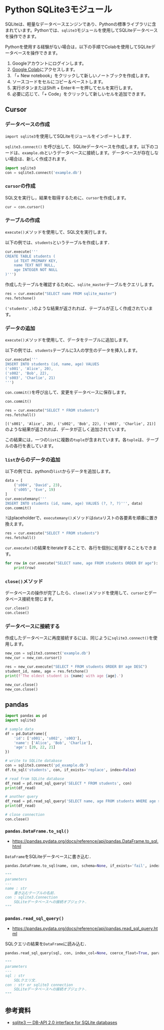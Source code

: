 # Python SQLite3モジュール

SQLiteは、軽量なデータベースエンジンであり、Pythonの標準ライブラリに含まれています。Pythonでは、`sqlite3`モジュールを使用してSQLiteデータベースを操作できます。

Pythonを使用する経験がない場合は，以下の手順でColabを使用してSQLiteデータベースを操作できます。

1. Googleアカウントにログインします。
2. [Google Colab](https://colab.research.google.com/)にアクセスします。
3. 「+ New notebook」をクリックして新しいノートブックを作成します。
4. ソースコードをセルにコピー＆ペーストします。
5. 実行ボタンまたはShift + Enterキーを押してセルを実行します。
6. 必要に応じて、「+ Code」をクリックして新しいセルを追加できます。

## Cursor

### データベースの作成

`import sqlite3`を使用してSQLiteモジュールをインポートします．

`sqlite3.connect()` を呼び出して、SQLiteデータベースを作成します。以下のコードは、`example.db`というデータベースに接続します。データベースが存在しない場合は、新しく作成されます。

```python
import sqlite3
con = sqlite3.connect('example.db')
```

### `cursor`の作成

SQL文を実行し，結果を取得するために、`cursor`を作成します。

```python
cur = con.cursor()
```

### テーブルの作成

`execute()`メソッドを使用して、SQL文を実行します。

以下の例では、`students`というテーブルを作成します．

```python
cur.execute('''
CREATE TABLE students (
    id TEXT PRIMARY KEY,
    name TEXT NOT NULL,
    age INTEGER NOT NULL
)''')
```

作成したテーブルを確認するために、`sqlite_master`テーブルをクエリします。

```python
res = cur.execute("SELECT name FROM sqlite_master")
res.fetchone()
```

`('students',)`のような結果が返されれば、テーブルが正しく作成されています。


### データの追加

`execute()`メソッドを使用して、データをテーブルに追加します。

以下の例では、`students`テーブルに3人の学生のデータを挿入します。

```python
cur.execute('''
INSERT INTO students (id, name, age) VALUES
('s001', 'Alice', 20),
('s002', 'Bob', 22),
('s003', 'Charlie', 21)
''')
```

`con.commit()`を呼び出して、変更をデータベースに保存します。

```python
con.commit()
```

```python
res = cur.execute("SELECT * FROM students")
res.fetchall()
```

`[('s001', 'Alice', 20), ('s002', 'Bob', 22), ('s003', 'Charlie', 21)]`のような結果が返されれば、データが正しく追加されています。

この結果には，一つの`list`に複数の`tuple`が含まれています。各`tuple`は、テーブルの各行を表しています。

### `list`からのデータの追加

以下の例では、pythonの`list`からデータを追加します。

```python
data = [
    ('s004', 'David', 23),
    ('s005', 'Eve', 19)
]
cur.executemany('''
INSERT INTO students (id, name, age) VALUES (?, ?, ?)''', data)
con.commit()
```

`?`はplaceholderで、`executemany()`メソッドは`data`リストの各要素を順番に置き換えます。

```python
res = cur.execute("SELECT * FROM students")
res.fetchall()
```

`cur.execute()`の結果をiterateすることで、各行を個別に処理することもできます。

```python
for row in cur.execute("SELECT name, age FROM students ORDER BY age"):
    print(row)
```


### `close()`メソッド

データベースの操作が完了したら、`close()`メソッドを使用して、`cursor`とデータベース接続を閉じます。

```python
cur.close()
con.close()
```

### データベースに接続する

作成したデータベースに再度接続するには、同じように`sqlite3.connect()`を使用します。

```python
new_con = sqlite3.connect('example.db')
new_cur = new_con.cursor()

res = new_cur.execute("SELECT * FROM students ORDER BY age DESC")
student_id, name, age = res.fetchone()
print(f'The oldest student is {name} with age {age}.')

new_cur.close()
new_con.close()
```

## pandas

```python
import pandas as pd
import sqlite3

# sample data
df = pd.DataFrame({
    'id': ['s001', 's002', 's003'],
    'name': ['Alice', 'Bob', 'Charlie'],
    'age': [20, 22, 21]
})

# write to SQLite database
con = sqlite3.connect('pd_example.db')
df.to_sql('students', con, if_exists='replace', index=False)

# read from SQLite database
df_read = pd.read_sql_query('SELECT * FROM students', con)
print(df_read)

# another query
df_read = pd.read_sql_query('SELECT name, age FROM students WHERE age > 20', con)
print(df_read)

# close connection
con.close()
```

### `pandas.DataFrame.to_sql()`

- https://pandas.pydata.org/docs/reference/api/pandas.DataFrame.to_sql.html

`DataFrame`をSQLiteデータベースに書き込む．

```python
pandas.DataFrame.to_sql(name, con, schema=None, if_exists='fail', index=True, index_label=None, chunksize=None, dtype=None, method=None)

"""
parameters
---
name : str
    書き込むテーブルの名前．
con : sqlite3.Connection
    SQLiteデータベースへの接続オブジェクト．
"""
```

### `pandas.read_sql_query()`

- https://pandas.pydata.org/docs/reference/api/pandas.read_sql_query.html

SQLクエリの結果を`DataFrame`に読み込む．

```python
pandas.read_sql_query(sql, con, index_col=None, coerce_float=True, params=None, parse_dates=None, chunksize=None)

"""
parameters
---
sql : str
    SQLクエリ文．
con : str or sqlite3 connection
    SQLiteデータベースへの接続オブジェクト．
"""
```

## 参考資料

- [sqlite3 — DB-API 2.0 interface for SQLite databases](https://docs.python.org/3/library/sqlite3.html)
